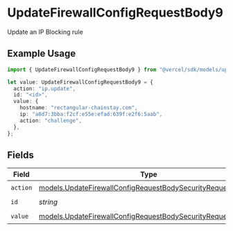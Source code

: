 # UpdateFirewallConfigRequestBody9

Update an IP Blocking rule

## Example Usage

```typescript
import { UpdateFirewallConfigRequestBody9 } from "@vercel/sdk/models/updatefirewallconfigop.js";

let value: UpdateFirewallConfigRequestBody9 = {
  action: "ip.update",
  id: "<id>",
  value: {
    hostname: "rectangular-chainstay.com",
    ip: "a8d7:3bba:f2cf:e55e:efad:639f:e2f6:5aab",
    action: "challenge",
  },
};
```

## Fields

| Field                                                                                                                              | Type                                                                                                                               | Required                                                                                                                           | Description                                                                                                                        |
| ---------------------------------------------------------------------------------------------------------------------------------- | ---------------------------------------------------------------------------------------------------------------------------------- | ---------------------------------------------------------------------------------------------------------------------------------- | ---------------------------------------------------------------------------------------------------------------------------------- |
| `action`                                                                                                                           | [models.UpdateFirewallConfigRequestBodySecurityRequest9Action](../models/updatefirewallconfigrequestbodysecurityrequest9action.md) | :heavy_check_mark:                                                                                                                 | N/A                                                                                                                                |
| `id`                                                                                                                               | *string*                                                                                                                           | :heavy_check_mark:                                                                                                                 | N/A                                                                                                                                |
| `value`                                                                                                                            | [models.UpdateFirewallConfigRequestBodySecurityRequestValue](../models/updatefirewallconfigrequestbodysecurityrequestvalue.md)     | :heavy_check_mark:                                                                                                                 | N/A                                                                                                                                |